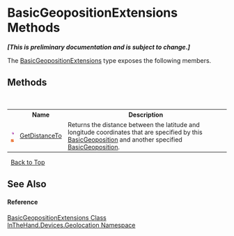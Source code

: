 # BasicGeopositionExtensions Methods
 _**\[This is preliminary documentation and is subject to change.\]**_

The <a href="T_InTheHand_Devices_Geolocation_BasicGeopositionExtensions">BasicGeopositionExtensions</a> type exposes the following members.


## Methods
&nbsp;<table><tr><th></th><th>Name</th><th>Description</th></tr><tr><td>![Public method](media/pubmethod.gif "Public method")![Static member](media/static.gif "Static member")</td><td><a href="M_InTheHand_Devices_Geolocation_BasicGeopositionExtensions_GetDistanceTo">GetDistanceTo</a></td><td>
Returns the distance between the latitude and longitude coordinates that are specified by this <a href="T_Windows_Devices_Geolocation_BasicGeoposition">BasicGeoposition</a> and another specified <a href="T_Windows_Devices_Geolocation_BasicGeoposition">BasicGeoposition</a>.</td></tr></table>&nbsp;
<a href="#basicgeopositionextensions-methods">Back to Top</a>

## See Also


#### Reference
<a href="T_InTheHand_Devices_Geolocation_BasicGeopositionExtensions">BasicGeopositionExtensions Class</a><br /><a href="N_InTheHand_Devices_Geolocation">InTheHand.Devices.Geolocation Namespace</a><br />